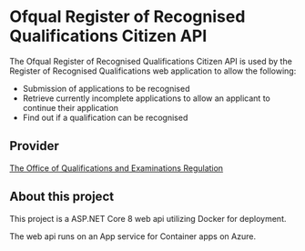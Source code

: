 # Ofqual Register of Recognised Qualifications Citizen API

The Ofqual Register of Recognised Qualifications Citizen API is used by the Register of Recognised Qualifications web application to allow the following:

- Submission of applications to be recognised 
- Retrieve currently incomplete applications to allow an applicant to continue their application
- Find out if a qualification can be recognised

## Provider 
[The Office of Qualifications and Examinations Regulation](https://www.gov.uk/government/organisations/ofqual)

## About this project
This project is a ASP.NET Core 8 web api utilizing Docker for deployment. 

The web api runs on an App service for Container apps on Azure.


